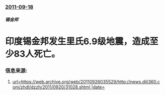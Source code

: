 ### [2011-09-18](/zh/news/2011/09/18/index.md)

##### 锡金邦
# 印度锡金邦发生里氏6.9级地震，造成至少83人死亡。 




### 信息来源:

1. [url=https://web.archive.org/web/20110926035529/http://news.dili360.com/zhdl/dzzh/2011/0920/31028.shtml |date= ](http://news.dili360.com/zhdl/dzzh/2011/0920/31028.shtml)
